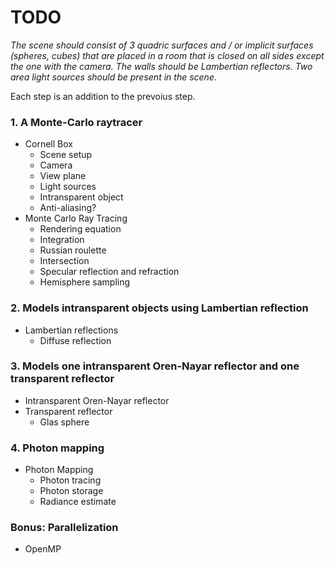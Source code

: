 # TODO

_The scene should consist of 3 quadric surfaces and / or implicit surfaces (spheres, cubes) that are placed in a room that is closed on all sides except the one with the camera. The walls should be Lambertian reflectors. Two area light sources should be present in the scene._

Each step is an addition to the prevoius step.

### 1. A Monte-Carlo raytracer
-	Cornell Box
	- Scene setup
	- Camera
	-	View plane
	- Light sources
	- Intransparent object
	- Anti-aliasing?
- Monte Carlo Ray Tracing
	- Rendering equation
	- Integration
	- Russian roulette
	- Intersection
	- Specular reflection and refraction
	- Hemisphere sampling

### 2. Models intransparent objects using Lambertian reflection
- Lambertian reflections
	- Diffuse reflection

### 3. Models one intransparent Oren-Nayar reflector and one transparent reflector

- Intransparent Oren-Nayar reflector
- Transparent reflector
	- Glas sphere

### 4. Photon mapping

- Photon Mapping
	- Photon tracing
	- Photon storage
	- Radiance estimate

### Bonus: Parallelization

- OpenMP